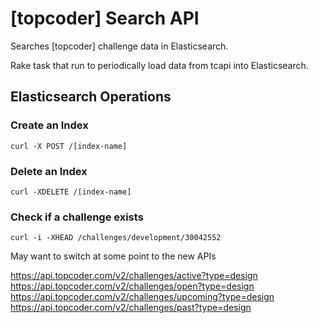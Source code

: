 # [topcoder] Search API

Searches [topcoder] challenge data in Elasticsearch.

Rake task that run to periodically load data from tcapi into Elasticsearch.

## Elasticsearch Operations

### Create an Index

    curl -X POST /[index-name]
    
### Delete an Index

    curl -XDELETE /[index-name]

### Check if a challenge exists

    curl -i -XHEAD /challenges/development/30042552

May want to switch at some point to the new APIs

https://api.topcoder.com/v2/challenges/active?type=design
https://api.topcoder.com/v2/challenges/open?type=design
https://api.topcoder.com/v2/challenges/upcoming?type=design
https://api.topcoder.com/v2/challenges/past?type=design